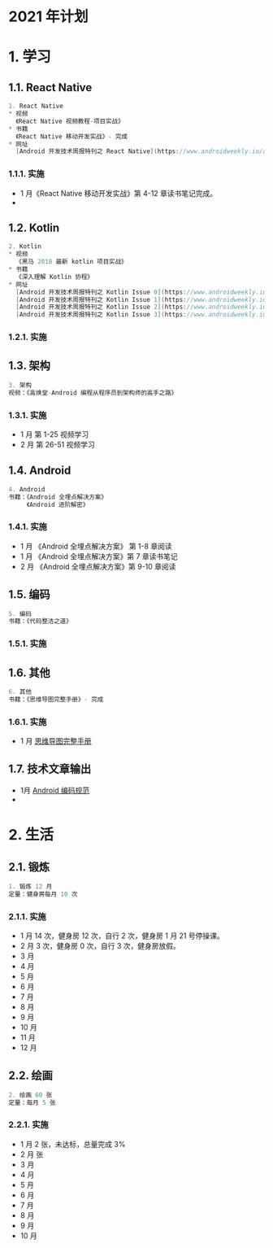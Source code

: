 # 2021 年计划

# 1. 学习

## 1.1. React Native

```java
1. React Native
* 视频
  《React Native 视频教程-项目实战》
* 书籍
  《React Native 移动开发实战》- 完成
* 网址
  [Android 开发技术周报特刊之 React Native](https://www.androidweekly.io/android-dev-special-weekly-react-native-issue-0/)
```

### 1.1.1. 实施

* 1 月《React Native 移动开发实战》第 4-12 章读书笔记完成。
* 

## 1.2. Kotlin

```java
2. Kotlin
* 视频
  《黑马 2018 最新 kotlin 项目实战》
* 书籍
  《深入理解 Kotlin 协程》
* 网址
  [Android 开发技术周报特刊之 Kotlin Issue 0](https://www.androidweekly.io/android-dev-special-weekly-kotlin-issue-0/)
  [Android 开发技术周报特刊之 Kotlin Issue 1](https://www.androidweekly.io/android-dev-special-weekly-kotlin-issue-1/)
  [Android 开发技术周报特刊之 Kotlin Issue 2](https://www.androidweekly.io/android-dev-special-weekly-kotlin-issue-2/)
  [Android 开发技术周报特刊之 Kotlin Issue 3](https://www.androidweekly.io/android-dev-special-weekly-kotlin-issue-3/)
```

### 1.2.1. 实施



## 1.3. 架构

```java
3. 架构 
视频：《高焕堂-Android 编程从程序员到架构师的高手之路》
```

### 1.3.1. 实施

* 1 月 第 1-25 视频学习
* 2 月 第 26-51 视频学习

## 1.4. Android

```java
4. Android
书籍：《Android 全埋点解决方案》
     《Android 进阶解密》
```

### 1.4.1. 实施

* 1 月 《Android 全埋点解决方案》 第 1-8 章阅读
* 1 月 《Android 全埋点解决方案》第 7 章读书笔记
* 2 月 《Android 全埋点解决方案》第 9-10 章阅读

## 1.5. 编码

```java
5. 编码
书籍：《代码整洁之道》
```

### 1.5.1. 实施



## 1.6. 其他

```java
6. 其他
书籍：《思维导图完整手册》- 完成
```

### 1.6.1. 实施

* 1 月 [思维导图完整手册](https://github.com/ZhangMiao147/android_learning_notes/blob/master/BookNote/非技术书籍/思维导图完整手册.md)

  

## 1.7. 技术文章输出

* 1月 [Android 编码规范](https://github.com/ZhangMiao147/android_learning_notes/tree/master/Android/Android编码规范)
* 

# 2. 生活

## 2.1. 锻炼

```java
1. 锻炼 12 月
定量：健身房每月 10 次
```

### 2.1.1. 实施

* 1 月 14 次，健身房 12 次，自行 2 次，健身房 1 月 21 号停操课。
* 2 月 3 次，健身房 0 次，自行 3 次，健身房放假。
* 3 月
* 4 月
* 5 月
* 6 月
* 7 月
* 8 月
* 9 月
* 10 月
* 11 月
* 12 月

## 2.2. 绘画

```java
2. 绘画 60 张
定量：每月 5 张
```

### 2.2.1. 实施

* 1 月 2 张，未达标，总量完成 3%
* 2 月 张
* 3 月
* 4 月
* 5 月
* 6 月
* 7 月
* 8 月
* 9 月
* 10 月


